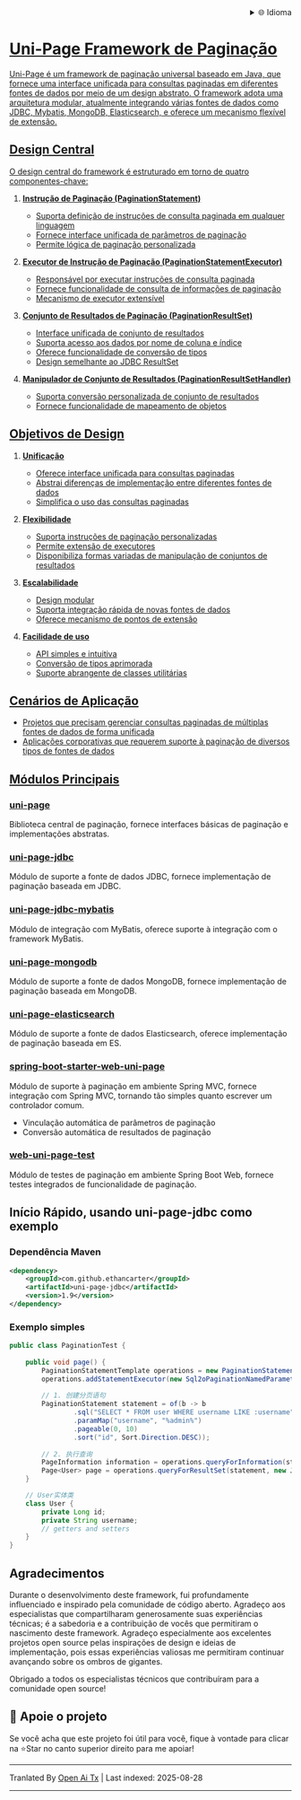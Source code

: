 
<div align="right">
  <details>
    <summary >🌐 Idioma</summary>
    <div>
      <div align="center">
        <a href="https://openaitx.github.io/view.html?user=ethan-carter-g&project=uni-page&lang=en">English</a>
        | <a href="https://openaitx.github.io/view.html?user=ethan-carter-g&project=uni-page&lang=zh-CN">简体中文</a>
        | <a href="https://openaitx.github.io/view.html?user=ethan-carter-g&project=uni-page&lang=zh-TW">繁體中文</a>
        | <a href="https://openaitx.github.io/view.html?user=ethan-carter-g&project=uni-page&lang=ja">日本語</a>
        | <a href="https://openaitx.github.io/view.html?user=ethan-carter-g&project=uni-page&lang=ko">한국어</a>
        | <a href="https://openaitx.github.io/view.html?user=ethan-carter-g&project=uni-page&lang=hi">हिन्दी</a>
        | <a href="https://openaitx.github.io/view.html?user=ethan-carter-g&project=uni-page&lang=th">ไทย</a>
        | <a href="https://openaitx.github.io/view.html?user=ethan-carter-g&project=uni-page&lang=fr">Français</a>
        | <a href="https://openaitx.github.io/view.html?user=ethan-carter-g&project=uni-page&lang=de">Deutsch</a>
        | <a href="https://openaitx.github.io/view.html?user=ethan-carter-g&project=uni-page&lang=es">Español</a>
        | <a href="https://openaitx.github.io/view.html?user=ethan-carter-g&project=uni-page&lang=it">Italiano</a>
        | <a href="https://openaitx.github.io/view.html?user=ethan-carter-g&project=uni-page&lang=ru">Русский</a>
        | <a href="https://openaitx.github.io/view.html?user=ethan-carter-g&project=uni-page&lang=pt">Português</a>
        | <a href="https://openaitx.github.io/view.html?user=ethan-carter-g&project=uni-page&lang=nl">Nederlands</a>
        | <a href="https://openaitx.github.io/view.html?user=ethan-carter-g&project=uni-page&lang=pl">Polski</a>
        | <a href="https://openaitx.github.io/view.html?user=ethan-carter-g&project=uni-page&lang=ar">العربية</a>
        | <a href="https://openaitx.github.io/view.html?user=ethan-carter-g&project=uni-page&lang=fa">فارسی</a>
        | <a href="https://openaitx.github.io/view.html?user=ethan-carter-g&project=uni-page&lang=tr">Türkçe</a>
        | <a href="https://openaitx.github.io/view.html?user=ethan-carter-g&project=uni-page&lang=vi">Tiếng Việt</a>
        | <a href="https://openaitx.github.io/view.html?user=ethan-carter-g&project=uni-page&lang=id">Bahasa Indonesia</a>
        | <a href="https://openaitx.github.io/view.html?user=ethan-carter-g&project=uni-page&lang=as">অসমীয়া</
      </div>
    </div>
  </details>
</div>

# Uni-Page Framework de Paginação

Uni-Page é um framework de paginação universal baseado em Java, que fornece uma interface unificada para consultas paginadas em diferentes fontes de dados por meio de um design abstrato. O framework adota uma arquitetura modular, atualmente integrando várias fontes de dados como JDBC, Mybatis, MongoDB, Elasticsearch, e oferece um mecanismo flexível de extensão.

## Design Central

O design central do framework é estruturado em torno de quatro componentes-chave:

1. **Instrução de Paginação (PaginationStatement)**
    - Suporta definição de instruções de consulta paginada em qualquer linguagem
    - Fornece interface unificada de parâmetros de paginação
    - Permite lógica de paginação personalizada

2. **Executor de Instrução de Paginação (PaginationStatementExecutor)**
    - Responsável por executar instruções de consulta paginada
    - Fornece funcionalidade de consulta de informações de paginação
    - Mecanismo de executor extensível

3. **Conjunto de Resultados de Paginação (PaginationResultSet)**
    - Interface unificada de conjunto de resultados
    - Suporta acesso aos dados por nome de coluna e índice
    - Oferece funcionalidade de conversão de tipos
    - Design semelhante ao JDBC ResultSet

4. **Manipulador de Conjunto de Resultados (PaginationResultSetHandler)**
    - Suporta conversão personalizada de conjunto de resultados
    - Fornece funcionalidade de mapeamento de objetos


## Objetivos de Design

1. **Unificação**
    - Oferece interface unificada para consultas paginadas
    - Abstrai diferenças de implementação entre diferentes fontes de dados
    - Simplifica o uso das consultas paginadas

2. **Flexibilidade**
    - Suporta instruções de paginação personalizadas
    - Permite extensão de executores
    - Disponibiliza formas variadas de manipulação de conjuntos de resultados

3. **Escalabilidade**
    - Design modular
    - Suporta integração rápida de novas fontes de dados
    - Oferece mecanismo de pontos de extensão

4. **Facilidade de uso**
    - API simples e intuitiva
    - Conversão de tipos aprimorada
    - Suporte abrangente de classes utilitárias
## Cenários de Aplicação

- Projetos que precisam gerenciar consultas paginadas de múltiplas fontes de dados de forma unificada
- Aplicações corporativas que requerem suporte à paginação de diversos tipos de fontes de dados

## Módulos Principais

### [uni-page](https://github.com/ethan-carter-g/uni-page/tree/main/uni-page)
Biblioteca central de paginação, fornece interfaces básicas de paginação e implementações abstratas.

### [uni-page-jdbc](https://github.com/ethan-carter-g/uni-page/tree/main/uni-page-jdbc)
Módulo de suporte a fonte de dados JDBC, fornece implementação de paginação baseada em JDBC.

### [uni-page-jdbc-mybatis](https://github.com/ethan-carter-g/uni-page/tree/main/uni-page-jdbc-mybatis)
Módulo de integração com MyBatis, oferece suporte à integração com o framework MyBatis.
    
### [uni-page-mongodb](https://github.com/ethan-carter-g/uni-page/tree/main/uni-page-mongodb)
Módulo de suporte a fonte de dados MongoDB, fornece implementação de paginação baseada em MongoDB.

### [uni-page-elasticsearch](https://github.com/ethan-carter-g/uni-page/tree/main/uni-page-elasticsearch)
Módulo de suporte a fonte de dados Elasticsearch, oferece implementação de paginação baseada em ES.

### [spring-boot-starter-web-uni-page](https://github.com/ethan-carter-g/uni-page/tree/main/spring-boot-starter-web-uni-page)
Módulo de suporte à paginação em ambiente Spring MVC, fornece integração com Spring MVC, tornando tão simples quanto escrever um controlador comum.
- Vinculação automática de parâmetros de paginação
- Conversão automática de resultados de paginação

### [web-uni-page-test](https://github.com/ethan-carter-g/uni-page/tree/main/web-uni-page-test)
Módulo de testes de paginação em ambiente Spring Boot Web, fornece testes integrados de funcionalidade de paginação.


## Início Rápido, usando uni-page-jdbc como exemplo

### Dependência Maven

```xml
<dependency>
    <groupId>com.github.ethancarter</groupId>
    <artifactId>uni-page-jdbc</artifactId>
    <version>1.9</version>
</dependency>
```

### Exemplo simples

```java
public class PaginationTest {
   
    public void page() {
        PaginationStatementTemplate operations = new PaginationStatementTemplate();
        operations.addStatementExecutor(new Sql2oPaginationNamedParameterStatementExecutor(dataSource));
        
        // 1. 创建分页语句
        PaginationStatement statement = of(b -> b
                .sql("SELECT * FROM user WHERE username LIKE :username")
                .paramMap("username", "%admin%")
                .pageable(0, 10)
                .sort("id", Sort.Direction.DESC));
        
        // 2. 执行查询
        PageInformation information = operations.queryForInformation(statement);
        Page<User> page = operations.queryForResultSet(statement, new JdbcBeanPropertyPaginationRowMapper<>(User.class));
    }

    // User实体类
    class User {
        private Long id;
        private String username;
        // getters and setters
    }
}
```


## Agradecimentos

Durante o desenvolvimento deste framework, fui profundamente influenciado e inspirado pela comunidade de código aberto. Agradeço aos especialistas que compartilharam generosamente suas experiências técnicas; é a sabedoria e a contribuição de vocês que permitiram o nascimento deste framework. Agradeço especialmente aos excelentes projetos open source pelas inspirações de design e ideias de implementação, pois essas experiências valiosas me permitiram continuar avançando sobre os ombros de gigantes.

Obrigado a todos os especialistas técnicos que contribuíram para a comunidade open source!

## 🌟 Apoie o projeto
Se você acha que este projeto foi útil para você, fique à vontade para clicar na ⭐Star no canto superior direito para me apoiar!


---

Tranlated By [Open Ai Tx](https://github.com/OpenAiTx/OpenAiTx) | Last indexed: 2025-08-28

---
